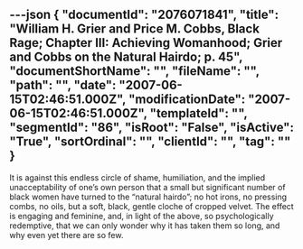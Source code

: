 ---json
{
  "documentId": "2076071841",
  "title": "William H. Grier and Price M. Cobbs, Black Rage; Chapter III: Achieving Womanhood; Grier and Cobbs on the Natural Hairdo; p. 45",
  "documentShortName": "",
  "fileName": "",
  "path": "",
  "date": "2007-06-15T02:46:51.000Z",
  "modificationDate": "2007-06-15T02:46:51.000Z",
  "templateId": "",
  "segmentId": "86",
  "isRoot": "False",
  "isActive": "True",
  "sortOrdinal": "",
  "clientId": "",
  "tag": ""
}
---

It is against this endless circle of shame, humiliation, and the implied unacceptability of one’s own person that a small but significant number of black women have turned to the “natural hairdo”; no hot irons, no pressing combs, no oils, but a soft, black, gentle cloche of cropped velvet. The effect is engaging and feminine, and, in light of the above, so psychologically redemptive, that we can only wonder why it has taken them so long, and why even yet there are so few.
